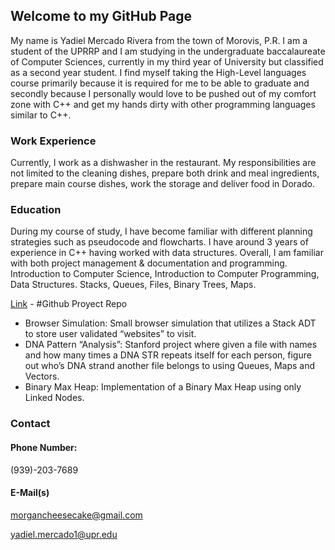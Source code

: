 ## Welcome to my GitHub Page

My name is Yadiel Mercado Rivera from the town of Morovis, P.R. I am a student of the UPRRP and I am studying in the undergraduate baccalaureate of Computer Sciences, currently in my third year of University but classified as a second year student. I find myself taking the High-Level languages course primarily because it is required for me to be able to graduate and secondly because I personally would love to be pushed out of my comfort zone with C++ and get my hands dirty with other programming languages similar to C++.

### Work Experience

Currently, I work as a dishwasher in the restaurant.  My responsibilities are not limited to the cleaning dishes, prepare both drink and meal ingredients, prepare main course dishes, work the storage and deliver food in Dorado.


### Education

During my course of study, I have become familiar with different planning strategies such as pseudocode and flowcharts. I have around 3 years of experience in C++ having worked with data structures. Overall, I am familiar with both project management & documentation and programming.
Introduction to Computer Science, Introduction to Computer Programming, Data Structures.
Stacks, Queues, Files, Binary Trees, Maps.

[Link](https://github.com/ymrUPR/proyects) - #Github Proyect Repo
- Browser Simulation: Small browser simulation that utilizes a Stack ADT to store user validated “websites” to visit.
- DNA Pattern “Analysis”: Stanford project where given a file with names and how many times a DNA STR repeats itself for each person, figure out who’s DNA strand another file belongs to using Queues, Maps and Vectors.
- Binary Max Heap: Implementation of a Binary Max Heap using only Linked Nodes.


### Contact
#### Phone Number:
  (939)-203-7689
  
#### E-Mail(s)
  morgancheesecake@gmail.com
  
  yadiel.mercado1@upr.edu


